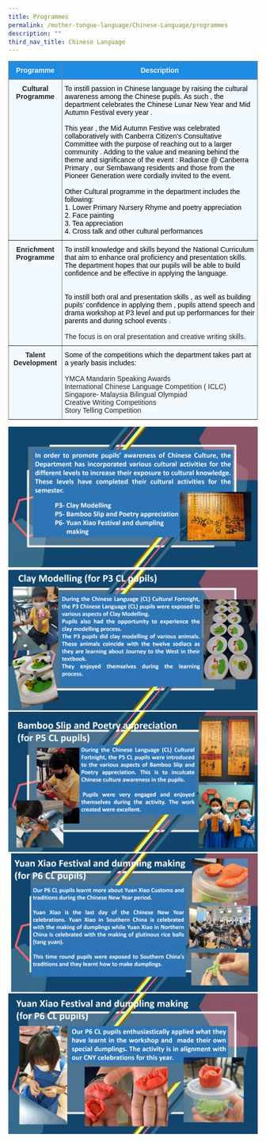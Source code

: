 ```yaml
---
title: Programmes
permalink: /mother-tongue-language/Chinese-Language/programmes
description: ""
third_nav_title: Chinese Language
---
```

<style type="text/css">
.tg  {border-collapse:collapse;border-spacing:0;}
.tg td{border-color:black;border-style:solid;border-width:1px;font-family:Arial, sans-serif;font-size:14px;
  overflow:hidden;padding:10px 5px;word-break:normal;}
.tg th{border-color:black;border-style:solid;border-width:1px;font-family:Arial, sans-serif;font-size:14px;
  font-weight:normal;overflow:hidden;padding:10px 5px;word-break:normal;}
.tg .tg-j34p{background-color:#F2F9FF;border-color:inherit;color:#222;font-weight:bold;text-align:center;vertical-align:top}
.tg .tg-nc7a{background-color:#1F8CE4;border-color:inherit;color:#F2F9FF;font-weight:bold;text-align:center;vertical-align:middle}
.tg .tg-k9xk{background-color:#F2F9FF;border-color:inherit;color:#222;text-align:left;vertical-align:top}
</style>
<table class="tg">
<thead>
  <tr>
    <th class="tg-nc7a"><span style="color:#F2F9FF;background-color:#1F8CE4">Programme</span></th>
    <th class="tg-nc7a"><span style="color:#F2F9FF;background-color:#1F8CE4">Description</span></th>
  </tr>
</thead>
<tbody>
  <tr>
    <td class="tg-j34p">Cultural <br>Programme</td>
    <td class="tg-k9xk"><span style="color:#000">To instill passion in Chinese language by raising the cultural awareness among the Chinese pupils. As such , the department celebrates the Chinese Lunar New Year and Mid Autumn Festival every year . </span><br><br><span style="color:#000">This year , the Mid Autumn Festive was celebrated collaboratively with Canberra Citizen’s Consultative Committee with the purpose of reaching out to a larger community . Adding to the value and meaning behind the theme and significance of the event : Radiance @ Canberra Primary , our Sembawang residents and those from the Pioneer Generation were cordially invited to the event. </span><br><br><span style="color:#000">Other Cultural programme in the department includes the following:                    </span><br><span style="color:#000">1. Lower Primary Nursery Rhyme and poetry appreciation </span><br><span style="color:#000">2. Face painting </span><br><span style="color:#000">3. Tea appreciation </span><br><span style="color:#000">4. Cross talk and other cultural performances</span></td>
  </tr>
  <tr>
    <td class="tg-j34p">Enrichment Programme</td>
    <td class="tg-k9xk"><span style="color:#000">To instill knowledge and skills beyond the National Curriculum that aim to enhance oral proficiency and presentation skills. The department hopes that our pupils will be able to build confidence and be effective in applying the language. </span><br><br><br><span style="color:#000">To instill both oral and presentation skills , as well as building pupils’ confidence in applying them , pupils attend speech and drama workshop at P3 level and put up performances for their parents and during school events </span>.<br><br>The focus is on oral presentation and creative writing skills.</td>
  </tr>
  <tr>
    <td class="tg-j34p">  Talent Development</td>
    <td class="tg-k9xk"><span style="color:#000">Some of the competitions which the department takes part at a yearly basis includes:</span><br><br>YMCA Mandarin Speaking Awards <br>International Chinese Language Competition ( ICLC) <br>Singapore- Malaysia Bilingual Olympiad <br>Creative Writing Competitions <br>Story Telling Competition</td>
  </tr>
</tbody>
</table>

![](/images/CL1.png)
![](/images/CL2.png)
![](/images/CL3.png)
![](/images/CL5.png)
![](/images/CL6.png)